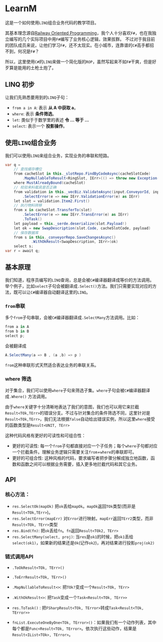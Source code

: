 # LearnM

这是一个如何使用`LINQ`组合业务代码的教学项目。

其基本理念源自[Railway Oriented Programming](https://fsharpforfunandprofit.com/rop/)，我个人十分喜欢`F#`，也在我独立编写的几个实际项目中用`F#`编写了业务核心逻辑，效果拔群。
不过对于我目前的团队成员来说，让他们学习`F#`，还不太现实。在小城市，连靠谱的`C#`高手都招不到，何况是`F#`？

所以，这里使用`C#`的`LINQ`来做一个简化版的`ROP`，虽然写起来不如`F#`干爽，但是好歹算是能用的土枪土炮了。

## LINQ 初步

让我们先熟悉要用到的`LINQ`子句：

- `from a in A`: 表示 **从 A 中获取 a**。
- `where`: 表示 **条件筛选**。
- `let`: 类似于于数学里的表述 **令 ... 等于 ...**
- `select`: 表示一个 **投影操作**。


## 使用`LINQ`组合业务

我们可以使用`LINQ`来组合业务，实现业务的串联和短路。
```c#
var q =
    // 查找缓存槽位
    from cacheSlot in this._slotRepo.FindByCodeAsync(cacheSlotCode)
        .MapNullableToResult<RingSlot, IErr>(() => throw new Exception($"无法找到缓存槽!（槽号={cacheSlotCode.Value}）"))
    where MustAlreadyBound(cacheSlot)
    // 校验来料载具是否正确
    from validation in this._vecBiz.ValidateAsync(input.ConveyorId, input.LocationIndex, 1, input.InputVectorIndex)
        .SelectError(e => new IErr.ValidationError(e) as IErr)
    let slot = validation.Item2.First()
    // 执行物料转移
    from x in cacheSlot.TransferTo(slot)
        .SelectError(e => new IErr.TransError(e) as IErr)
        .ToTask()
    let payload = this._serde.deserialize(slot.Payload!)
    let ok = new SwapDescription(slot.Code, cacheSlotCode, payload)
    // 保存数据库
    from s in this._conveyorRepo.SaveChangesAsync()
            .WithOkResult<SwapDescription, IErr>(ok)
    select s;
var r = await q;
```

## 基本原理

我们知道，程序员编写的`LINQ`查询，总是会被`C#`编译器翻译成等价的方法调用。举个例子，比如`select`子句会被翻译成`.Select()`方法。我们只需要实现对应的方法，既可以让`C#`编译器自动翻译这里的`LINQ`。

### `from`串联

多个`from`子句串联，会被`C#`编译器翻译成`.SelectMany`方法调用。比如：
```c#
from a in A  
from b in B  
select p;
```
会被翻译成
```c#
A.SelectMany(a => B , (a ,b) => p )
```
`from`这种串联形式天然适合表达业务的串联关系。

### where 筛选

对于集合，我们可以使用`where`子句来筛选子集。`where`子句会被`C#`编译器翻译成`.Where()` 方法调用。

由于`where`关键字十分清晰地表达了我们的意图，我们也可以用它来拦截`Result<TOk,TErr>`的错误分支。不过与针对集合的条件筛选不同，这里针对是`Result<TOk,TErr>`，我们无法根据`false`自动给出错误实例，所以这里`where`接受的函数类型是`Result<UNIT, TErr>`


这种代码风格有更好的可读性和可组合性：

- 更好的可读性: 每一个`from`子句都直接对应一个子任务；每个`where`子句都对应一个拦截条件。理解业务逻辑只需要关注`from`+`where`的串联即可。
- 更好的可组合性: 这种风格的代码，要求编写者把步骤分解成独立地函数，函数和函数之间可以根据业务需要，插入更多地拦截代码和其它业务。

## API

### 核心方法：

- `res.SelectOk(mapOk)` 把`ok`丢给`mapOk`。`mapOk`返回`TOk`类型(而非是`Result<TOk,TErr>`)。
- `res.SelectError(mapErr)` 对`Error`进行映射。`mapErr`返回`TErr2`类型，而非`Result<TOk, TErr>`类型
- `res.Bind(fn)`: 把`ok`丢给`fn`。`fn`返回`Result<TOk2, TErr>`
- `res.SelectMany(select, proj)`: 当`res`是`ok1`的时候，把`ok1`丢给`select(ok1)`，如果新的结果还是`Ok`(记作`ok2`)，再对结果进行投影`proj(ok2)`

### 链式调用API

- `.ToOkResult<TOk, TErr>()`
- `.ToErrResult<TOk, TErr>()`

- `.MapNullableToResult<>`: 把`TOk?`变成一个`Result<TOk, TErr>`
- `.WithOkResult<>`: 把`Task`变成一个`Task<Result<TOk, TErr>>`
- `res.ToTask()` : 把`FSharpResult<TOk, TError>`转成`Task<Result<TOk, TError>>`

- `fnList.ExecuteOneByOne<TOk, TError>()`：如果我们有一个动作列表，其中每个都是`Func<Result<TOk, TError>`。依次执行这些动作，结果是`Result<IList<TOk>, TError>`。
